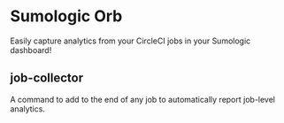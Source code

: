 # Sumologic Orb

Easily capture analytics from your CircleCI jobs in your Sumologic dashboard!

## job-collector
A command to add to the end of any job to automatically report job-level analytics.

